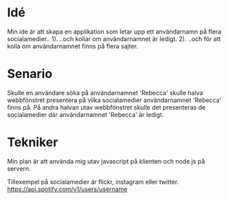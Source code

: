 # Idé
Min ide är att skapa en applikation som letar upp ett användarnamn på flera socialamedier..
1). ..och kollar om användarnamnet är ledigt.
2). ..och för att kolla om användarnamnet finns på flera sajter.

# Senario
Skulle en användare söka på användarnamnet 'Rebecca' skulle halva webbfönstret presentera på vilka socialamedier användarnamnet 'Rebecca' finns på.
På andra halvan utav webbfönstret skulle det presenteras de socialamedier där användarnamnet 'Rebecca' är ledigt.

# Tekniker
Min plan är att använda mig utav javascript på klienten och node.js på servern.

Tillexempel på socialamedier är flickr, instagram eller twitter.
https://api.spotify.com/v1/users/username

